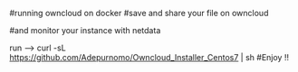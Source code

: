 #running owncloud on docker 
#save and share your file on owncloud 

#and monitor your instance with netdata

run --> curl -sL https://github.com/Adepurnomo/Owncloud_Installer_Centos7 | sh
#Enjoy !!

